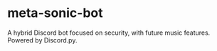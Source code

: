 # meta-sonic-bot
A hybrid Discord bot focused on security, with future music features. Powered by Discord.py.
